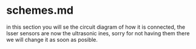 # schemes.md
 
 in this section you will se the circuit diagram of how it is connected, the lsser sensors are now the ultrasonic ines, sorry for not having them there we will change it as soon as posible.
